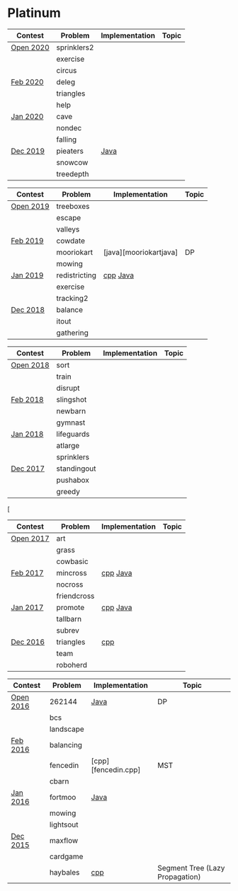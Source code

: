 # Platinum

| Contest                                                    | Problem | Implementation | Topic |
|------------------------------------------------------------|---------|----------------|-------|
| [Open 2020](http://usaco.org/index.php?page=open20results) | sprinklers2 | 
|                                                            | exercise |
|                                                            | circus |
| [Feb 2020](http://usaco.org/index.php?page=feb20results)   | deleg | 
|                                                            | triangles |
|                                                            | help |
| [Jan 2020](http://usaco.org/index.php?page=jan20results)   | cave | 
|                                                            | nondec |
|                                                            | falling |
| [Dec 2019](http://usaco.org/index.php?page=dec19results)   | pieaters | [Java][pieaters.java]
|                                                            | snowcow |
|                                                            | treedepth | 

[pieaters.java]: 2019-2020/Dec%202019/Plat/pieaters.java


| Contest                                                    | Problem | Implementation | Topic |
|------------------------------------------------------------|---------|----------------|-------|
| [Open 2019](http://usaco.org/index.php?page=open19results) | treeboxes | 
|                                                            | escape |
|                                                            | valleys|
| [Feb 2019](http://usaco.org/index.php?page=feb19results)   | cowdate |
|                                                            | mooriokart | [java][mooriokartjava] | DP |
|                                                            | mowing |
| [Jan 2019](http://usaco.org/index.php?page=jan19results)   | redistricting | [cpp][redistricting.cpp] [Java][redistricting.java] |
|                                                            | exercise | 
|                                                            | tracking2 |
| [Dec 2018](http://usaco.org/index.php?page=dec18results)   | balance | 
|                                                            | itout |
|                                                            | gathering | 

[mooriokart.java]: 2018-2019/Feb%202019/Plat/mooriokart.java
[redistricting.cpp]: 2018-2019/Jan%202019/Plat/redistricting.cpp
[redistricting.java]: 2018-2019/Jan%202019/Plat/redistricting.java


| Contest                                                    | Problem | Implementation | Topic |
|------------------------------------------------------------|---------|----------------|-------|
| [Open 2018](http://usaco.org/index.php?page=open18results) | sort | 
|                                                            | train |
|                                                            | disrupt | 
| [Feb 2018](http://usaco.org/index.php?page=feb18results)   | slingshot | 
|                                                            | newbarn | 
|                                                            | gymnast |
| [Jan 2018](http://usaco.org/index.php?page=jan18results)   | lifeguards |
|                                                            | atlarge | 
|                                                            | sprinklers |
| [Dec 2017](http://usaco.org/index.php?page=dec17results)   | standingout | 
|                                                            | pushabox | 
|                                                            | greedy | 

[


| Contest                                                    | Problem | Implementation | Topic |
|------------------------------------------------------------|---------|----------------|-------|
| [Open 2017](http://usaco.org/index.php?page=open17results) | art | 
|                                                            | grass | 
|                                                            | cowbasic |
| [Feb 2017](http://usaco.org/index.php?page=feb17results)   | mincross | [cpp][mincross.cpp] [Java][mincross.java] |
|                                                            | nocross | 
|                                                            | friendcross | 
| [Jan 2017](http://usaco.org/index.php?page=jan17results)   | promote | [cpp][promote.cpp] [Java][promote.cpp] |
|                                                            | tallbarn | 
|                                                            | subrev | 
| [Dec 2016](http://usaco.org/index.php?page=dec16results)   | triangles | [cpp][triangles.cpp] |
|                                                            | team | 
|                                                            | roboherd | 

[mincross.cpp]: 2016-2017/Feb%202017/Plat/mincross.cpp
[mincross.java]: 2016-2017/Feb%202017/Plat/mincross.java
[promote.cpp]: 2016-2017/Jan%202017/Plat/promote.cpp
[promote.java]: 2016-2017/Jan%202017/Plat/promote.java
[triangles.cpp]: 2016-2017/Dec%202016/Plat/triangles.cpp


| Contest                                                    | Problem | Implementation | Topic |
|------------------------------------------------------------|---------|----------------|-------|
| [Open 2016](http://usaco.org/index.php?page=open16results) | 262144 | [Java][262144.java] | DP |
|                                                            | bcs | 
|                                                            | landscape | 
| [Feb 2016](http://usaco.org/index.php?page=feb16results)   | balancing | 
|                                                            | fencedin | [cpp][fencedin.cpp] | MST |
|                                                            | cbarn | 
| [Jan 2016](http://usaco.org/index.php?page=jan16results)   | fortmoo | [Java][fortmoo.java] | 
|                                                            | mowing | 
|                                                            | lightsout | 
| [Dec 2015](http://usaco.org/index.php?page=dec15results)   | maxflow | 
|                                                            | cardgame | 
|                                                            | haybales | [cpp][haybales.cpp] | Segment Tree (Lazy Propagation) |

[262144.java]: 2015-2016/Open%202016/Plat/262144.java
[262144.java]: 2015-2016/Feb%202016/Plat/fencedin.cpp
[fortmoo.java]: 2015-2016/Jan%202016/Plat/fortmoo.java
[haybales.cpp]: 2015-2016/Dec%202015/Plat/haybales.cpp
